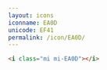 ```yaml
---
layout: icons
iconname: EA0D
unicode: EF41
permalink: /icon/EA0D/
---
```


``` html
<i class="mi mi-EA0D"></i>
```
